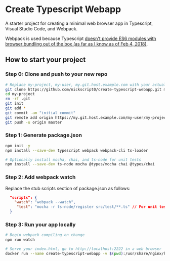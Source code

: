 # Create Typescript Webapp
A starter project for creating a minimal web browser app in Typescript, Visual Studio Code, and Webpack.  

Webpack is used because Typescript [doesn't provide ES6 modules with browser bundling out of the box (as far as I know as of Feb 4, 2018)](https://github.com/Microsoft/TypeScript/issues/2743#issuecomment-92943381).

## How to start your project

### Step 0: Clone and push to your new repo
```bash
# Replace my-project, my-user, my.git.host.example.com with your actual project, git user, git host:
git clone https://github.com/nickscript0/create-typescript-webapp.git my-project
cd my-project
rm -rf .git
git init
git add *
git commit -am "initial commit"
git remote add origin https://my.git.host.example.com/my-user/my-project
git push -u origin master
```

### Step 1: Generate package.json
```bash
npm init -y
npm install --save-dev typescript webpack webpack-cli ts-loader 

# Optionally install mocha, chai, and ts-node for unit tests
npm install --save-dev ts-node mocha @types/mocha chai @types/chai
```

### Step 2: Add webpack watch
Replace the stub scripts section of package.json as follows:
```json
  "scripts": {
    "watch": "webpack --watch",
     "test": "mocha -r ts-node/register src/test/**.ts" // For unit tests
  }
```

### Step 3: Run your app locally
```bash
# Begin webpack compiling on change
npm run watch

# Serve your index.html, go to http://localhost:2222 in a web browser
docker run --name create-typescript-webapp -v $(pwd):/usr/share/nginx/html:ro -p 2222:80 -d nginx
```